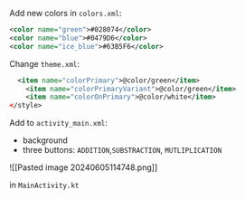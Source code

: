 
Add new colors in `colors.xml`:
```xml
<color name="green">#028074</color>  
<color name="blue">#0479D6</color>  
<color name="ice_blue">#63B5F6</color>
```

Change `theme.xml`:
```xml
  <item name="colorPrimary">@color/green</item>  
    <item name="colorPrimaryVariant">@color/green</item>  
    <item name="colorOnPrimary">@color/white</item>  
</style>
```

Add to `activity_main.xml`:
- background
- three buttons: `ADDITION`,`SUBSTRACTION`, `MUTLIPLICATION`


![[Pasted image 20240605114748.png]]


in `MainActivity.kt`



































